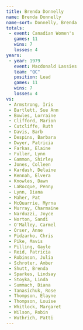 ```yaml
---
title: Brenda Donnelly
name: Brenda Donnelly
name-sort: Donnelly, Brenda
totals:
 - event: Canadian Women's
   games: 11
   wins: 7
   losses: 4
years:
 - year: 1979
   event: Macdonald Lassies
   team: "QC"
   position: Lead
   games: 11
   wins: 7
   losses: 4
vs:
 - Armstrong, Iris
 - Bartlett, Sue Ann
 - Bowles, Lorraine
 - Clifford, Marion
 - Cutcliffe, Ruth
 - Davis, Barb
 - Despins, Barbara
 - Dwyer, Patricia
 - Farkas, Elaine
 - Fuller, Lynn
 - Gammon, Shirley
 - Jones, Colleen
 - Kardash, Delaine
 - Kennah, Elvera
 - Knowles, Dawn
 - LaRocque, Penny
 - Lynn, Diana
 - Maher, Pat
 - McQuarrie, Myrna
 - Murray, Charmaine
 - Narduzzi, Joyce
 - Norton, Sandi
 - O'Malley, Carmel
 - Orser, Anne
 - Pidzarko, Chris
 - Pike, Mavis
 - Pilling, Gayle
 - Reid, Patricia
 - Robinson, Julia
 - Schroter, Amber
 - Shutt, Brenda
 - Sparkes, Lindsay
 - Stoyka, Linda
 - Summach, Diana
 - Tanasichuk, Rose
 - Thompson, Elayne
 - Thompson, Louise
 - Whitlock, Margaret
 - Wilson, Robin
 - Wuthrich, Patti
---
```

